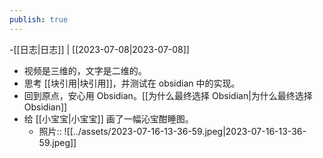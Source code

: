 ```yaml
---
publish: true
---
```

-[[日志|日志]] | [[2023-07-08|2023-07-08]]  
  
- 视频是三维的，文字是二维的。  
- 思考 [[块引用|块引用]]，并测试在 obsidian 中的实现。  
- 回到原点，安心用 Obsidian。[[为什么最终选择 Obsidian|为什么最终选择 Obsidian]]  
- 给 [[小宝宝|小宝宝]] 画了一幅沁宝酣睡图。  
	- 照片:: ![[../assets/2023-07-16-13-36-59.jpeg|2023-07-16-13-36-59.jpeg]]  
